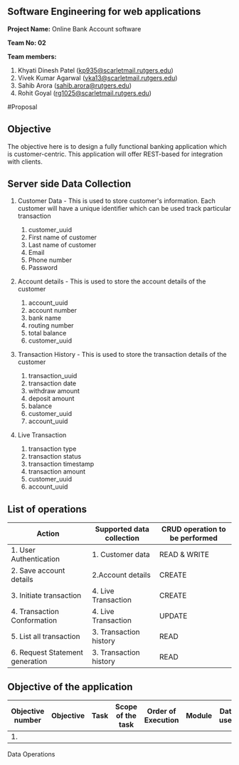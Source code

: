## Software Engineering for web applications

**Project Name:** Online Bank Account software

**Team No: 02**

**Team members:**
1. Khyati Dinesh Patel (kp935@scarletmail.rutgers.edu)
2. Vivek Kumar Agarwal (vka13@scarletmail.rutgers.edu)
3. Sahib Arora (sahib.arora@rutgers.edu)
4. Rohit Goyal (rg1025@scarletmail.rutgers.edu)

#Proposal

## Objective 
The objective here is to design a fully functional banking application which is customer-centric. This application will offer REST-based for integration with clients.

## Server side Data Collection
1. Customer Data - This is used to store customer's information. Each customer will have a unique identifier which can be used track particular transaction
   1. customer_uuid
   2. First name of customer
   3. Last name of customer
   4. Email
   5. Phone number
   6. Password
   
2. Account details - This is used to store the account details of the customer 
   1. account_uuid
   2. account number
   3. bank name
   4. routing number
   5. total balance
   6. customer_uuid
   
3. Transaction History - This is used to store the transaction details of the customer
   1. transaction_uuid
   2. transaction date
   3. withdraw amount
   4. deposit amount
   5. balance
   6. customer_uuid
   7. account_uuid
   
4. Live Transaction
   1. transaction type
   2. transaction status
   3. transaction timestamp
   4. transaction amount
   5. customer_uuid
   6. account_uuid
   
## List of operations
|Action | Supported data collection  | CRUD operation to be performed |
|----------------------|--------------|--------------------------|
|1. User Authentication | 1. Customer data| READ & WRITE|
|2. Save account details | 2.Account details| CREATE|
|3. Initiate transaction | 4. Live Transaction | CREATE|
|4. Transaction Conformation | 4. Live Transaction | UPDATE|
|5. List all transaction | 3. Transaction history| READ|
|6. Request Statement generation | 3. Transaction history | READ|

 
## Objective of the application 
|Objective number| Objective| Task | Scope of the task | Order of Execution| Module|  Data used|
|----------|-----------|---------|-----------|--------|-----------|-----------|
| 1.| 

 

Data Operations

